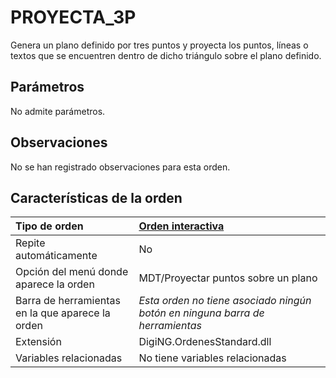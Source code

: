 # PROYECTA\_3P

Genera un plano definido por tres puntos y proyecta los puntos, líneas o textos que se encuentren dentro de dicho triángulo sobre el plano definido.

## Parámetros

No admite parámetros.

## Observaciones

No se han registrado observaciones para esta orden.

## Características de la orden

| Tipo de orden | [Orden interactiva](proyecta-3p.md) |
| :--- | :--- |
| Repite automáticamente | No |
| Opción del menú donde aparece la orden | MDT/Proyectar puntos sobre un plano |
| Barra de herramientas en la que aparece la orden | _Esta orden no tiene asociado ningún botón en ninguna barra de herramientas_ |
| Extensión | DigiNG.OrdenesStandard.dll |
| Variables relacionadas | No tiene variables relacionadas |

